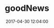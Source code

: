 ---
layout: post
title: goodNews
date: 2017-04-30 12:04:00
description: A project put together for Black In Tech's 2017 Hackathon hosted by Facebook in Seattle
categories: 
---